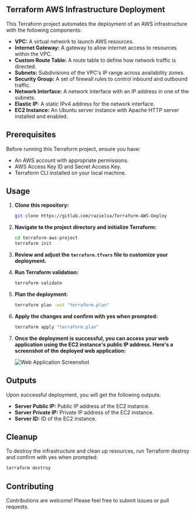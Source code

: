 ## Terraform AWS Infrastructure Deployment

This Terraform project automates the deployment of an AWS infrastructure with the following components:

- **VPC:** A virtual network to launch AWS resources.
- **Internet Gateway:** A gateway to allow internet access to resources within the VPC.
- **Custom Route Table:** A route table to define how network traffic is directed.
- **Subnets:** Subdivisions of the VPC's IP range across availability zones.
- **Security Group:** A set of firewall rules to control inbound and outbound traffic.
- **Network Interface:** A network interface with an IP address in one of the subnets.
- **Elastic IP:** A static IPv4 address for the network interface.
- **EC2 Instance:** An Ubuntu server instance with Apache HTTP server installed and enabled.

## Prerequisites

Before running this Terraform project, ensure you have:

- An AWS account with appropriate permissions.
- AWS Access Key ID and Secret Access Key.
- Terraform CLI installed on your local machine.

## Usage

1. **Clone this repository:**

    ```bash
    git clone https://gitlab.com/razielsa/Terraform-AWS-Deploy
    ```

2. **Navigate to the project directory and initialize Terraform:**

    ```bash
    cd terraform-aws-project
    terraform init
    ```

3. **Review and adjust the `terraform.tfvars` file to customize your deployment.**

4. **Run Terraform validation:**

    ```bash
    terraform validate
    ```

5. **Plan the deployment:**

    ```bash
    terraform plan -out "terraform.plan"
    ```

6. **Apply the changes and confirm with yes when prompted:**

    ```bash
    terraform apply "terraform.plan"
    ```

7. **Once the deployment is successful, you can access your web application using the EC2 instance's public IP address. Here's a screenshot of the deployed web application:**

   ![Web Application Screenshot](https://i.ibb.co/1bsxrYn/Terraform.png)


## Outputs

Upon successful deployment, you will get the following outputs:

- **Server Public IP:** Public IP address of the EC2 instance.
- **Server Private IP:** Private IP address of the EC2 instance.
- **Server ID:** ID of the EC2 instance.

## Cleanup

To destroy the infrastructure and clean up resources, run Terraform destroy and confirm with yes when prompted:

```bash
terraform destroy
```
## Contributing

Contributions are welcome! Please feel free to submit issues or pull requests.